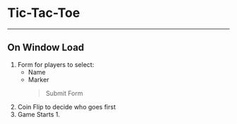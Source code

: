 # Tic-Tac-Toe

---

## On Window Load

1. Form for players to select:
   - Name
   - Marker
     > Submit Form
2. Coin Flip to decide who goes first
3. Game Starts
   1.
